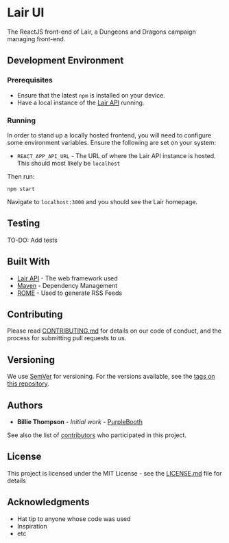 # Lair UI

The ReactJS front-end of Lair, a Dungeons and Dragons campaign managing front-end.

## Development Environment

### Prerequisites

* Ensure that the latest `npm` is installed on your device.
* Have a local instance of the [Lair API](https://github.com/carsonclarke570/lair-api) running.

### Running

In order to stand up a locally hosted frontend, you will need to configure some environment variables. Ensure the following are set on your system:
* `REACT_APP_API_URL` - The URL of where the Lair API instance is hosted. This should most likely be `localhost`

Then run:
```
npm start
```

Navigate to `localhost:3000` and you should see the Lair homepage.

## Testing

TO-DO: Add tests

## Built With

* [Lair API](https://github.com/carsonclarke570/lair-api) - The web framework used
* [Maven](https://maven.apache.org/) - Dependency Management
* [ROME](https://rometools.github.io/rome/) - Used to generate RSS Feeds

## Contributing

Please read [CONTRIBUTING.md](https://gist.github.com/PurpleBooth/b24679402957c63ec426) for details on our code of conduct, and the process for submitting pull requests to us.

## Versioning

We use [SemVer](http://semver.org/) for versioning. For the versions available, see the [tags on this repository](https://github.com/your/project/tags). 

## Authors

* **Billie Thompson** - *Initial work* - [PurpleBooth](https://github.com/PurpleBooth)

See also the list of [contributors](https://github.com/your/project/contributors) who participated in this project.

## License

This project is licensed under the MIT License - see the [LICENSE.md](LICENSE.md) file for details

## Acknowledgments

* Hat tip to anyone whose code was used
* Inspiration
* etc

